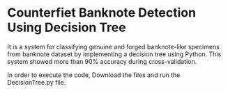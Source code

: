 # Counterfiet Banknote Detection Using Decision Tree

It is a system for classifying genuine and forged banknote-like specimens from banknote dataset by implementing a decision tree using Python. This system showed more than 90% accuracy during cross-validation. 

In order to execute the code, Download the files and run the DecisionTree.py file.
